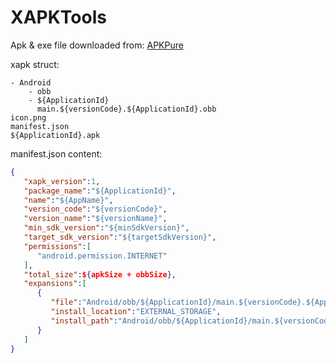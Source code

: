 # XAPKTools

Apk & exe file downloaded from: [APKPure](https://apkpure.com/apk-install.html "APKPure")

xapk struct:
```
- Android
    - obb
    - ${ApplicationId}
      main.${versionCode}.${ApplicationId}.obb
icon.png
manifest.json
${ApplicationId}.apk
```

manifest.json content:
```json
{
   "xapk_version":1,
   "package_name":"${ApplicationId}",
   "name":"${AppName}",
   "version_code":"${versionCode}",
   "version_name":"${versionName}",
   "min_sdk_version":"${minSdkVersion}",
   "target_sdk_version":"${targetSdkVersion}",
   "permissions":[
      "android.permission.INTERNET"
   ],
   "total_size":${apkSize + obbSize},
   "expansions":[
      {
         "file":"Android/obb/${ApplicationId}/main.${versionCode}.${ApplicationId}.obb",
         "install_location":"EXTERNAL_STORAGE",
         "install_path":"Android/obb/${ApplicationId}/main.${versionCode}.${ApplicationId}.obb"
      }
   ]
}
```
